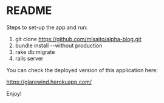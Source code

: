 # README

Steps to set-up the app and run:

1. git clone https://github.com/mlsaito/alpha-blog.git
2. bundle install --without production
3. rake db:migrate
4. rails server

You can check the deployed version of this application here:

https://glarewind.herokuapp.com/

Enjoy!
